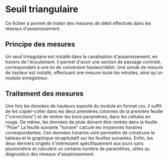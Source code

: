 # Seuil triangulaire

Ce fichier a permet de traiter des mesures de débit effectués dans les réseaux d'assainissement.

## Principe des mesures

Un seuil trinagulaire est installé dans la canalisation d'assainissement, en travers de l'écoulement. Il permet d'avoir une section de passage controlé, correspondant à une loi de conversion hauteur/débit. Une sonde de mesure de hauteur est installé, effectuant une mesure toute les minutes, ainsi qu'un module enregistreur.

## Traitement des mesures
Une fois les données de hauteurs exporté du module en format csv, il suffit de les copier-coller dans les deux premières colonnes de la première feuille ("corrections") et de rentrer les bons paramètres, dans les cellules en rouge.
De même, les données de pluie doivent être rentrés dans la feuille "Pluie"
La feuille suivante "horaire" calcule les moyennes horaires correspondantes. Ces données horaires vont permettre de construire le tableau et le graphique récapitulatif sur les feuilles suivantes.
Enfin, les deux derniers onglets s'intéressent spécifiquement aux jours sans pluviométrie et calculent un certains nombre de paramètres, utiles au diagnostics des réseaux d'assainissement.
